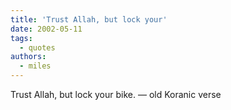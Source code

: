 ```yaml
---
title: 'Trust Allah, but lock your'
date: 2002-05-11
tags:
  - quotes
authors:
  - miles
---
```


Trust Allah, but lock your bike.
— old Koranic verse
